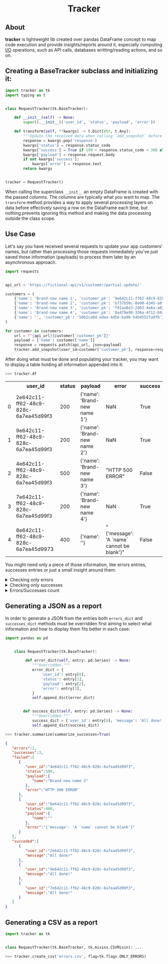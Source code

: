 <h1 align=center>Tracker</h1>

## About

**tracker** is lightweight lib created over pandas DataFrame concept to map code execution and provide insights/reports around it, especially computing [I/O](https://en.wikipedia.org/wiki/Input/output) operations, such as API calls, databases writting/reading actions, and so on.

## Creating a BaseTracker subclass and initializing it:

```python
import tracker as tk
import typing as t


class RequestTracker(tk.BaseTracker):

    def __init__(self) -> None:
        super().__init__(('user_id', 'status', 'payload', 'error'))

    def transform(self, **kwargs) -> t.Dict[str, t.Any]:
        """Update the received data when calling `add_snapshot` before writting a DataFrame row."""
        response = kwargs.pop('response')
        kwargs['status'] = response.status_code
        kwargs['success'] = True if 199 < response.status_code < 300 else False
        kwargs['payload'] = response.request.body
        if not kwargs['success']:
            kwargs['error'] = response.text
        return kwargs


tracker = RequestTracker()
```
When calling the superclass `__init__` an empty DataFrame is created with the passed columns. The columns are typically what you want to map. The `transform` method provides a way to apply several processing layers on data before effectively saving a row on the DataFrame each time, but nothing prevents ignoring this method and making the data processing outside the class scope.

## Use Case

Let's say you have received several requests to update your app customers' names, but rather than processing those requests immediately you've just saved those information (payloads) to process them later by an asynchronous approach.

```python
import requests


api_url = 'https://fictional-api/v1/customer/partial-update/'

customers = (
    {'name': 'Brand-new name 1', 'customer_pk': '9e642c11-ff62-48c9-828c-6a7ea45d99f3'},
    {'name': 'Brand-new name 2', 'customer_pk': 'b737b50c-0e90-4345-a8f3-272923493b58'},
    {'name': 'Brand-new name 3', 'customer_pk': 'f91aa8e3-2d03-4e6a-a021-ada6c33303a2'},
    {'name': 'Brand-new name 4', 'customer_pk': '8a479e98-336a-4f12-b930-0e36585bd654'},
    {'name': '', 'customer_pk': '58b2ca0d-edaa-4d56-ba90-54b4552fa9f0'},
)

for customer in customers:
    url = f"{api_url}{customer['customer_pk']}"
    payload = {'name': customer['name']}
    response = requests.patch(api_url, json=payload)
    tracker.add_snapshot(user_id=customer['customer_pk'], response=response)
````

After doing what must be done and populating your tracker, you may want to display a table holding all information appended into it:

```python
>>> tracker.df
```

<table>
  <tr>
    <th></th>
    <th>user_id</th>
    <th>status</th>
    <th>payload</th>
    <th>error</th>
    <th>success</th>
  </tr>
  <tr>
    <td>0</td>
    <td>2e642c11-ff62-48c9-828c-6a7ea45d99f3</td>
    <td>200</td>
    <td>{'name': 'Brand-new name 1'}</td>
    <td>NaN</td>
    <td>True</td>
  </tr>
  <tr>
    <td>1</td>
    <td>9e642c11-ff62-48c9-828c-6a7ea45d99f3</td>
    <td>200</td>
    <td>{'name': 'Brand-new name 2'}</td>
    <td>NaN</td>
    <td>True</td>
  </tr>
  <tr>
    <td>2</td>
    <td>4e642c11-ff62-48c9-828c-6a7ea45d99f3</td>
    <td>500</td>
    <td>{'name': 'Brand-new name 3'}</td>
    <td>"HTTP 500 ERROR"</td>
    <td>False</td>
  </tr>
  <tr>
    <td>3</td>
    <td>7e642c11-ff62-48c9-828c-6a7ea45d99f3</td>
    <td>200</td>
    <td>{'name': 'Brand-new name 4'}</td>
    <td>NaN</td>
    <td>True</td>
  </tr>
  <tr>
    <td>4</td>
    <td>8e642c11-ff62-48c9-828c-6a7ea45d9973</td>
    <td>400</td>
    <td>{'name': ''}</td>
    <td>"{'message': 'A `name` cannot be blank'}"</td>
    <td>False</td>
  </tr>
</table>


You might need only a piece of those information, like errors entries, successes entries or just a small insight around them:

<details>
    <summary>Checking only errors</summary>

```python
>>> tracker.errors_df
```

<table>
  <tr>
    <th></th>
    <th>user_id</th>
    <th>status</th>
    <th>payload</th>
    <th>error</th>
    <th>success</th>
  </tr>
  <tr>
    <td>2</td>
    <td>4e642c11-ff62-48c9-828c-6a7ea45d99f3</td>
    <td>500</td>
    <td>{'name': 'Brand-new name 3'}</td>
    <td>"HTTP 500 ERROR"</td>
    <td>False</td>
  </tr>
  <tr>
    <td>4</td>
    <td>8e642c11-ff62-48c9-828c-6a7ea45d9973</td>
    <td>400</td>
    <td>{'name': ''}</td>
    <td>"{'message': 'A `name` cannot be blank'}"</td>
    <td>False</td>
  </tr>
</table>

</details>

<details>
    <summary>Checking only successes</summary>

```python
>>> tracker.successes_df
```

<table>
  <tr>
    <th></th>
    <th>user_id</th>
    <th>status</th>
    <th>payload</th>
    <th>error</th>
    <th>success</th>
  </tr>
  <tr>
    <td>0</td>
    <td>2e642c11-ff62-48c9-828c-6a7ea45d99f3</td>
    <td>200</td>
    <td>{'name': 'Brand-new name 1'}</td>
    <td>NaN</td>
    <td>True</td>
  </tr>
  <tr>
    <td>1</td>
    <td>9e642c11-ff62-48c9-828c-6a7ea45d99f3</td>
    <td>200</td>
    <td>{'name': 'Brand-new name 2'}</td>
    <td>NaN</td>
    <td>True</td>
  </tr>
  <tr>
    <td>3</td>
    <td>7e642c11-ff62-48c9-828c-6a7ea45d99f3</td>
    <td>200</td>
    <td>{'name': 'Brand-new name 4'}</td>
    <td>NaN</td>
    <td>True</td>
  </tr>
</table>

</details>

<details>
    <summary>Errors/Successes count</summary>

```python
>>> tracker.errors
2
>>> tracker.successes
3
>>> tracker.status
(2, 3)
```

</details>

## Generating a JSON as a report

In order to generate a JSON from the entries both `errors_dict` and `successes_dict` methods must be overridden first aiming to select what information and how to display them fits better in each case:

```python
import pandas as pd


    class RequestTracker(tk.BaseTracker):

         def error_dict(self, entry: pd.Series) -> None:
            """Overridden."""
            error_dict = {
                'user_id': entry[0],
                'status': entry[1],
                'payload': entry[2],
                'error': entry[3],
            }
            self.append_dict(error_dict)


        def success_dict(self, entry: pd.Series) -> None:
            """Overridden."""
            success_dict = {'user_id': entry[0], 'message': 'All done!'}
            self.append_dict(success_dict)
```

```python
>>> tracker.summarize(summarize_successes=True)
```

```json
{
   "errors":2,
   "successes":3,
   "failed":[
      {
         "user_id":"4e642c11-ff62-48c9-828c-6a7ea45d99f3",
         "status":500,
         "payload":{
            "name":"Brand-new name 3"
         },
         "error":"HTTP 500 ERROR"
      },
      {
         "user_id":"8e642c11-ff62-48c9-828c-6a7ea45d9973",
         "status":400,
         "payload":{
            "name":""
         },
         "error":"{'message': 'A `name` cannot be blank'}"
      }
   ],
   "succeded":[
      {
         "user_id":"2e642c11-ff62-48c9-828c-6a7ea45d99f3",
         "message":"All done!"
      },
      {
         "user_id":"9e642c11-ff62-48c9-828c-6a7ea45d99f3",
         "message":"All done!"
      },
      {
         "user_id":"7e642c11-ff62-48c9-828c-6a7ea45d99f3",
         "message":"All done!"
      }
   ]
}
```

## Generating a CSV as a report

```python
import tracker as tk


class RequestTracker(tk.BaseTracker, tk.mixins.CSVMixin): ...
```

```python
>>> tracker.create_csv('errors.csv', flag=tk.flags.ONLY_ERRORS)
```
